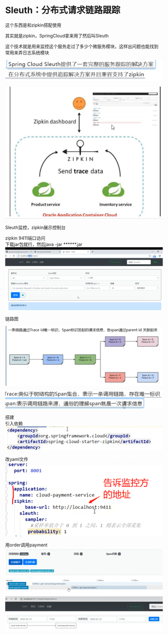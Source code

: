 # Sleuth：分布式请求链路跟踪

这个东西是和zipkin搭配使用

其实就是zipkin，SpringCloud拿来用了然后叫Sleuth

这个技术就是用来监控这个服务走过了多少个微服务模块，这样出问题也能找到  
常用来弄日志系统模块

![img_19.png](Sleuth_img/img_19.png)

![img_20.png](Sleuth_img/img_20.png)

Sleuth监控，zipkin展示控制台

zipkin 9411端口访问    
下载jar包就行，然后java -jar   ******.jar    
![img_23.png](Sleuth_img/img_23.png)

链路图

![img_21.png](Sleuth_img/img_21.png)

![img_22.png](Sleuth_img/img_22.png)

搭建   
引入依赖   
![img_24.png](Sleuth_img/img_24.png)

改yaml文件
![img_25.png](Sleuth_img/img_25.png)

用order调用payment
![img_26.png](Sleuth_img/img_26.png)      
![img_27.png](Sleuth_img/img_27.png)    